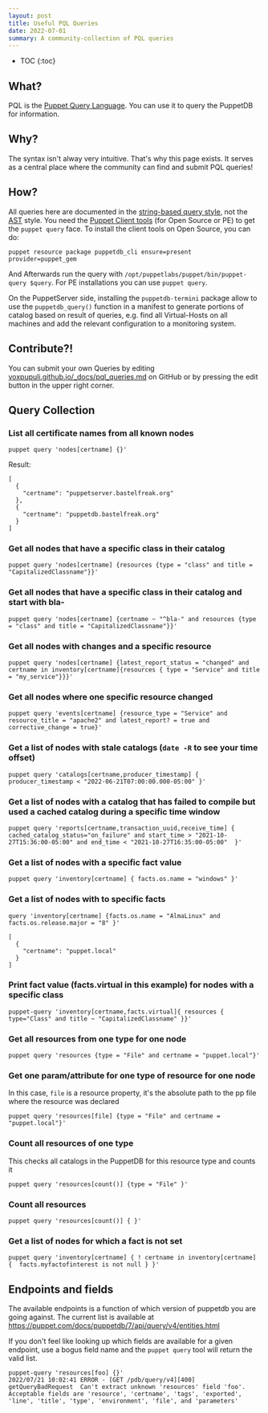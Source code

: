 ```yaml
---
layout: post
title: Useful PQL Queries
date: 2022-07-01
summary: A community-collection of PQL queries
---
```


* TOC
{:toc}

## What?

PQL is the [Puppet Query Language](https://puppet.com/docs/puppetdb/latest/api/query/examples-pql.html). You can use it to query the PuppetDB for information.

## Why?

The syntax isn't alway very intuitive. That's why this page exists. It serves as a central place where the community can find and submit PQL queries!

## How?

All queries here are documented in the [string-based query style](https://puppet.com/docs/puppetdb/7/api/query/v4/pql.html), not the [AST](https://puppet.com/docs/puppetdb/7/api/query/v4/ast.html) style. You need the [Puppet Client tools](https://puppet.com/docs/puppetdb/7/pdb_client_tools.html) (for Open Source or PE) to get the `puppet query` face. To install the client tools on Open Source, you can do:

```
puppet resource package puppetdb_cli ensure=present provider=puppet_gem
```

And Afterwards run the query with `/opt/puppetlabs/puppet/bin/puppet-query $query`. For PE installations you can use `puppet query`.

On the PuppetServer side, installing the `puppetdb-termini` package allow to use the `puppetdb_query()` function in a manifest to generate portions of catalog based on result of queries, e.g. find all Virtual-Hosts on all machines and add the relevant configuration to a monitoring system.

## Contribute?!

You can submit your own Queries by editing [voxpupuli.github.io/_docs/pql_queries.md](https://github.com/voxpupuli/voxpupuli.github.io/blob/master/_docs/pql_queries.md) on GitHub or by pressing the edit button in the upper right corner.

## Query Collection

### List all certificate names from all known nodes

```
puppet query 'nodes[certname] {}'
```

Result:

```
[
  {
    "certname": "puppetserver.bastelfreak.org"
  },
  {
    "certname": "puppetdb.bastelfreak.org"
  }
]
```

### Get all nodes that have a specific class in their catalog

```
puppet query 'nodes[certname] {resources {type = "class" and title = "CapitalizedClassname"}}'
```

### Get all nodes that have a specific class in their catalog and start with bla-

```
puppet query 'nodes[certname] {certname ~ "^bla-" and resources {type = "class" and title = "CapitalizedClassname"}}'
```

### Get all nodes with changes and a specific resource

```
puppet query 'nodes[certname] {latest_report_status = "changed" and certname in inventory[certname]{resources { type = "Service" and title = "my_service"}}}'
```

### Get all nodes where one specific resource changed

```
puppet query 'events[certname] {resource_type = "Service" and resource_title = "apache2" and latest_report? = true and corrective_change = true}'
```

### Get a list of nodes with stale catalogs (`date -R` to see your time offset)

```
puppet query 'catalogs[certname,producer_timestamp] {  producer_timestamp < "2022-06-21T07:00:00.000-05:00" }'
```

### Get a list of nodes with a catalog that has failed to compile but used a cached catalog during a specific time window

```
puppet query 'reports[certname,transaction_uuid,receive_time] { cached_catalog_status="on_failure" and start_time > "2021-10-27T15:36:00-05:00" and end_time < "2021-10-27T16:35:00-05:00"  }'
```

### Get a list of nodes with a specific fact value

```
puppet query 'inventory[certname] { facts.os.name = "windows" }'
```

### Get a list of nodes with to specific facts

```
query 'inventory[certname] {facts.os.name = "AlmaLinux" and facts.os.release.major = "8" }'
```

```
[
  {
    "certname": "puppet.local"
  }
]
```

### Print fact value (facts.virtual in this example) for nodes with a specific class

```
puppet-query 'inventory[certname,facts.virtual]{ resources { type="Class" and title ~ "CapitalizedClassname" }}'
```

### Get all resources from one type for one node

```
puppet query 'resources {type = "File" and certname = "puppet.local"}'
```

### Get one param/attribute for one type of resource for one node

In this case, `file` is a resource property, it's the absolute path to the pp file where the resource was declared

```
puppet query 'resources[file] {type = "File" and certname = "puppet.local"}'
```

### Count all resources of one type

This checks all catalogs in the PuppetDB for this resource type and counts it

```
puppet query 'resources[count()] {type = "File" }'
```

### Count all resources

```
puppet query 'resources[count()] { }'
```

### Get a list of nodes for which a fact is not set

```
puppet query 'inventory[certname] { ! certname in inventory[certname] {  facts.myfactofinterest is not null } }'
```

## Endpoints and fields
The available endpoints is a function of which version of puppetdb you are going against. The current list is available at https://puppet.com/docs/puppetdb/7/api/query/v4/entities.html

If you don't feel like looking up which fields are available for a given endpoint, use a bogus field name and the `puppet query` tool will return the valid list.

```
puppet-query 'resources[foo] {}'
2022/07/21 10:02:41 ERROR - [GET /pdb/query/v4][400] getQueryBadRequest  Can't extract unknown 'resources' field 'foo'. Acceptable fields are 'resource', 'certname', 'tags', 'exported', 'line', 'title', 'type', 'environment', 'file', and 'parameters'
```
